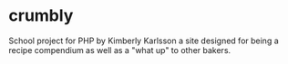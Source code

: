 # crumbly
School project for PHP by Kimberly Karlsson 
a site designed for being a recipe compendium as well as a "what up" to other bakers.